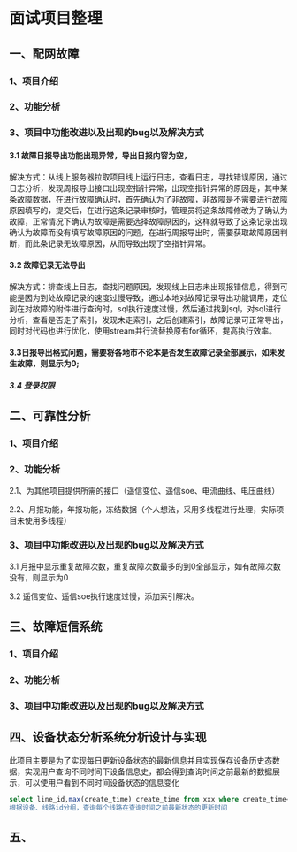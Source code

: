 # 面试项目整理

## 一、配网故障

### 1、项目介绍

### 2、功能分析

### 3、项目中功能改进以及出现的bug以及解决方式

#### 3.1 故障日报导出功能出现异常，导出日报内容为空，

解决方式：从线上服务器拉取项目线上运行日志，查看日志，寻找错误原因，通过日志分析，发现周报导出接口出现空指针异常，出现空指针异常的原因是，其中某条故障数据，在进行故障确认时，首先确认为了非故障，非故障是不需要进行故障原因填写的，提交后，在进行这条记录审核时，管理员将这条故障修改为了确认为故障，正常情况下确认为故障是需要选择故障原因的，这样就导致了这条记录出现确认为故障而没有填写故障原因的问题，在进行周报导出时，需要获取故障原因判断，而此条记录无故障原因，从而导致出现了空指针异常。

#### 3.2 故障记录无法导出

解决方式：排查线上日志，查找问题原因，发现线上日志未出现报错信息，得到可能是因为到处故障记录的速度过慢导致，通过本地对故障记录导出功能调用，定位到在对故障的附件进行查询时，sql执行速度过慢，然后通过找到sql，对sql进行分析，查看是否走了索引，发现未走索引，之后创建索引，故障记录可正常导出，同时对代码也进行优化，使用stream并行流替换原有for循环，提高执行效率。

#### 3.3日报导出格式问题，需要将各地市不论本是否发生故障记录全部展示，如未发生故障，则显示为0;

##### 3.4 登录权限



## 二、可靠性分析

### 1、项目介绍

### 2、功能分析

2.1、为其他项目提供所需的接口（遥信变位、遥信soe、电流曲线、电压曲线）

2.2、月报功能，年报功能，冻结数据（个人想法，采用多线程进行处理，实际项目未使用多线程）

### 3、项目中功能改进以及出现的bug以及解决方式

3.1 月报中显示重复故障次数，重复故障次数最多的到0全部显示，如有故障次数没有，则显示为0

3.2 遥信变位、遥信soe执行速度过慢，添加索引解决。

## 三、故障短信系统

### 1、项目介绍

### 2、功能分析

### 3、项目中功能改进以及出现的bug以及解决方式

## 四、设备状态分析系统分析设计与实现

此项目主要是为了实现每日更新设备状态的最新信息并且实现保存设备历史态数据，实现用户查询不同时间下设备信息史，都会得到查询时间之前最新的数据展示，可以使用户看到不同时间设备状态的信息变化

```` sql
select line_id,max(create_time) create_time from xxx where create_time<''''' group by line_id
根据设备、线路id分组，查询每个线路在查询时间之前最新状态的更新时间
````

## 五、